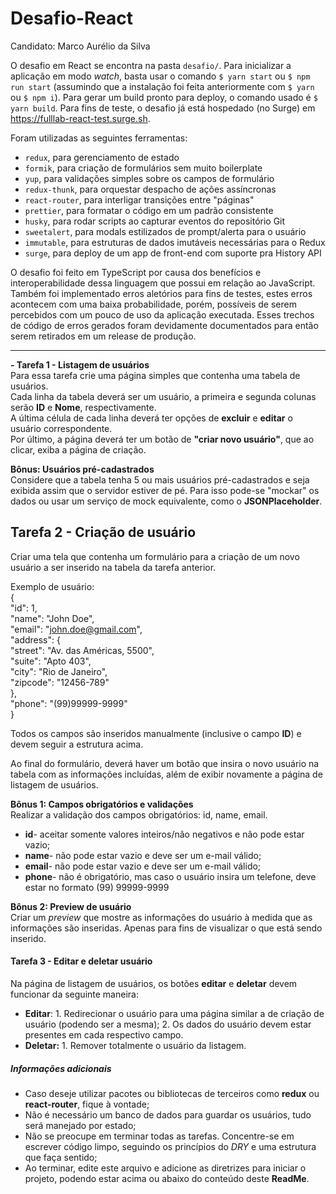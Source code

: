 # Desafio-React

Candidato: Marco Aurélio da Silva

O desafio em React se encontra na pasta `desafio/`. Para inicializar
a aplicação em modo _watch_, basta usar o comando `$ yarn start` ou
`$ npm run start` (assumindo que a instalação foi feita anteriormente
com `$ yarn` ou `$ npm i`). Para gerar um build pronto para deploy, o
comando usado é `$ yarn build`. Para fins de teste, o desafio já está
hospedado (no Surge) em https://fulllab-react-test.surge.sh.

Foram utilizadas as seguintes ferramentas:

- `redux`, para gerenciamento de estado
- `formik`, para criação de formulários sem muito boilerplate
- `yup`, para validações simples sobre os campos de formulário
- `redux-thunk`, para orquestar despacho de ações assíncronas
- `react-router`, para interligar transições entre "páginas"
- `prettier`, para formatar o código em um padrão consistente
- `husky`, para rodar scripts ao capturar eventos do repositório Git
- `sweetalert`, para modals estilizados de prompt/alerta para o usuário
- `immutable`, para estruturas de dados imutáveis necessárias para o Redux
- `surge`, para deploy de um app de front-end com suporte pra History API

O desafio foi feito em TypeScript por causa dos benefícios e
interoperabilidade dessa linguagem que possui em relação ao JavaScript.
Também foi implementado erros aletórios para fins de testes, estes erros
acontecem com uma baixa probabilidade, porém, possíveis de serem percebidos
com um pouco de uso da aplicação executada. Esses trechos de código de erros
gerados foram devidamente documentados para então serem retirados em um
release de produção.

<hr/>

**- Tarefa 1 - Listagem de usuários**  
Para essa tarefa crie uma página simples que contenha uma tabela de usuários.  
Cada linha da tabela deverá ser um usuário, a primeira e segunda colunas serão **ID** e **Nome**, respectivamente.  
A última célula de cada linha deverá ter opções de **excluir** e **editar** o usuário correspondente.  
Por último, a página deverá ter um botão de **"criar novo usuário"**, que ao clicar, exiba a página de criação.

**Bônus: Usuários pré-cadastrados**  
Considere que a tabela tenha 5 ou mais usuários pré-cadastrados e seja exibida assim que o servidor estiver de pé.
Para isso pode-se "mockar" os dados ou usar um serviço de mock equivalente, como o **JSONPlaceholder**.

## Tarefa 2 - Criação de usuário

Criar uma tela que contenha um formulário para a criação de um novo usuário a ser inserido na tabela da tarefa anterior.

Exemplo de usuário:  
{  
"id": 1,  
"name": "John Doe",  
"email": "john.doe@gmail.com",  
"address": {  
"street": "Av. das Américas, 5500",  
"suite": "Apto 403",  
"city": "Rio de Janeiro",  
"zipcode": "12456-789"  
},  
"phone": "(99)99999-9999"  
}

Todos os campos são inseridos manualmente (inclusive o campo **ID**) e devem seguir a estrutura acima.

Ao final do formulário, deverá haver um botão que insira o novo usuário na tabela com as informações incluídas,
além de exibir novamente a página de listagem de usuários.

**Bônus 1: Campos obrigatórios e validações**  
Realizar a validação dos campos obrigatórios: id, name, email.

- **id**- aceitar somente valores inteiros/não negativos e não pode estar vazio;
- **name**- não pode estar vazio e deve ser um e-mail válido;
- **email**- não pode estar vazio e deve ser um e-mail válido;
- **phone**- não é obrigatório, mas caso o usuário insira um telefone, deve estar no formato (99) 99999-9999

**Bônus 2: Preview de usuário**  
Criar um _preview_ que mostre as informações do usuário à medida que as informações são inseridas. Apenas para fins de
visualizar o que está sendo inserido.

#### Tarefa 3 - Editar e deletar usuário

Na página de listagem de usuários, os botões **editar** e **deletar** devem funcionar da seguinte maneira:

- **Editar**: 1. Redirecionar o usuário para uma página similar a de criação de usuário (podendo ser a mesma);
  2.  Os dados do usuário devem estar presentes em cada respectivo campo.
- **Deletar:** 1. Remover totalmente o usuário da listagem.

##### Informações adicionais

- Caso deseje utilizar pacotes ou bibliotecas de terceiros como **redux** ou **react-router**, fique à vontade;
- Não é necessário um banco de dados para guardar os usuários, tudo será manejado por estado;
- Não se preocupe em terminar todas as tarefas. Concentre-se em escrever código limpo, seguindo os princípios do _DRY_
  e uma estrutura que faça sentido;
- Ao terminar, edite este arquivo e adicione as diretrizes para iniciar o projeto, podendo estar acima ou abaixo do conteúdo
  deste **ReadMe**.
